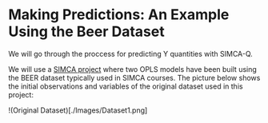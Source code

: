 # Making Predictions: An Example Using the Beer Dataset

We will go through the proccess for predicting Y quantities with SIMCA-Q.

We will use a [SIMCA project](BEER_NIR_alcohol.usp) where two OPLS models have been built using the BEER dataset typically used in SIMCA courses. The picture below shows the initial observations and variables of the original dataset used in this project:

!(Original Dataset)[./Images/Dataset1.png]
